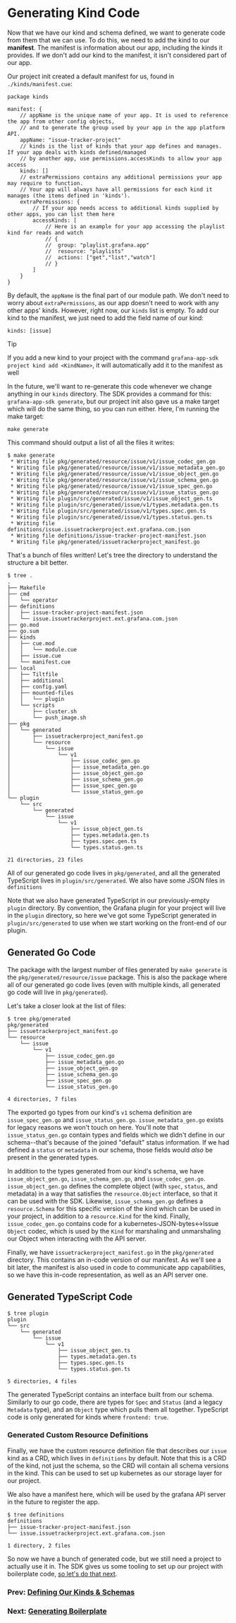 # Generating Kind Code

Now that we have our kind and schema defined, we want to generate code from them that we can use. 
To do this, we need to add the kind to our **manifest**. The manifest is information about our app, 
including the kinds it provides. If we don't add our kind to the manifest, it isn't considered part of our app. 

Our project init created a default manifest for us, found in `./kinds/manifest.cue`:
```cue
package kinds

manifest: {
	// appName is the unique name of your app. It is used to reference the app from other config objects,
	// and to generate the group used by your app in the app platform API.
	appName: "issue-tracker-project"
	// kinds is the list of kinds that your app defines and manages. If your app deals with kinds defined/managed
	// by another app, use permissions.accessKinds to allow your app access
	kinds: []
	// extraPermissions contains any additional permissions your app may require to function.
	// Your app will always have all permissions for each kind it manages (the items defined in 'kinds').
	extraPermissions: {
		// If your app needs access to additional kinds supplied by other apps, you can list them here
		accessKinds: [
			// Here is an example for your app accessing the playlist kind for reads and watch
			// {
			//	group: "playlist.grafana.app"
			//	resource: "playlists"
			//	actions: ["get","list","watch"]
			// }
		]
	}
}
```

By default, the `appName` is the final part of our module path. We don't need to worry about `extraPermissions`, as our app doesn't need to work with any other apps' kinds. 
However, right now, our `kinds` list is empty. To add our kind to the manifest, we just need to add the field name of our kind:
```cue
kinds: [issue]
```

> [!TIP]
> If you add a new kind to your project with the command `grafana-app-sdk project kind add <KindName>`, it will automatically add it to the manifest as well

In the future, we'll want to re-generate this code whenever we change anything in our `kinds` directory. The SDK provides a command for this: `grafana-app-sdk generate`, but our project init also gave us a make target which will do the same thing, so you can run either. Here, I'm running the make target:
```shell
make generate
```
This command should output a list of all the files it writes:
```shell
$ make generate
 * Writing file pkg/generated/resource/issue/v1/issue_codec_gen.go
 * Writing file pkg/generated/resource/issue/v1/issue_metadata_gen.go
 * Writing file pkg/generated/resource/issue/v1/issue_object_gen.go
 * Writing file pkg/generated/resource/issue/v1/issue_schema_gen.go
 * Writing file pkg/generated/resource/issue/v1/issue_spec_gen.go
 * Writing file pkg/generated/resource/issue/v1/issue_status_gen.go
 * Writing file plugin/src/generated/issue/v1/issue_object_gen.ts
 * Writing file plugin/src/generated/issue/v1/types.metadata.gen.ts
 * Writing file plugin/src/generated/issue/v1/types.spec.gen.ts
 * Writing file plugin/src/generated/issue/v1/types.status.gen.ts
 * Writing file definitions/issue.issuetrackerproject.ext.grafana.com.json
 * Writing file definitions/issue-tracker-project-manifest.json
 * Writing file pkg/generated/issuetrackerproject_manifest.go
```
That's a bunch of files written! Let's tree the directory to understand the structure a bit better.
```shell
$ tree .
.
├── Makefile
├── cmd
│   └── operator
├── definitions
│   ├── issue-tracker-project-manifest.json
│   └── issue.issuetrackerproject.ext.grafana.com.json
├── go.mod
├── go.sum
├── kinds
│   ├── cue.mod
│   │   └── module.cue
│   ├── issue.cue
│   └── manifest.cue
├── local
│   ├── Tiltfile
│   ├── additional
│   ├── config.yaml
│   ├── mounted-files
│   │   └── plugin
│   └── scripts
│       ├── cluster.sh
│       └── push_image.sh
├── pkg
│   └── generated
│       ├── issuetrackerproject_manifest.go
│       └── resource
│           └── issue
│               └── v1
│                   ├── issue_codec_gen.go
│                   ├── issue_metadata_gen.go
│                   ├── issue_object_gen.go
│                   ├── issue_schema_gen.go
│                   ├── issue_spec_gen.go
│                   └── issue_status_gen.go
└── plugin
    └── src
        └── generated
            └── issue
                └── v1
                    ├── issue_object_gen.ts
                    ├── types.metadata.gen.ts
                    ├── types.spec.gen.ts
                    └── types.status.gen.ts

21 directories, 23 files
```

All of our generated go code lives in `pkg/generated`, and all the generated TypeScript lives in `plugin/src/generated`. 
We also have some JSON files in `definitions`

Note that we also have generated TypeScript in our previously-empty `plugin` directory. By convention, the Grafana plugin for your project will live in the `plugin` directory, so here we've got some TypeScript generated in `plugin/src/generated` to use when we start working on the front-end of our plugin.

## Generated Go Code

The package with the largest number of files generated by `make generate` is the `pkg/generated/resource/issue` package. 
This is also the package where all of our generated go code lives (even with multiple kinds, all generated go code will live in `pkg/generated`). 

Let's take a closer look at the list of files:
```shell
$ tree pkg/generated
pkg/generated
├── issuetrackerproject_manifest.go
└── resource
    └── issue
        └── v1
            ├── issue_codec_gen.go
            ├── issue_metadata_gen.go
            ├── issue_object_gen.go
            ├── issue_schema_gen.go
            ├── issue_spec_gen.go
            └── issue_status_gen.go

4 directories, 7 files
```

The exported go types from our kind's `v1` schema definition are `issue_spec_gen.go` and `issue_status_gen.go`. 
`issue_metadata_gen.go` exists for legacy reasons we won't touch on here. You'll note that `issue_status_gen.go` contain types and fields which we didn't define in our schema--that's because of the joined "default" status information. 
If we had defined a `status` or `metadata` in our schema, those fields would _also_ be present in the generated types.

In addition to the types generated from our kind's schema, we have `issue_object_gen.go`, `issue_schema_gen.go`, and `issue_codec_gen.go`. 
`issue_object_gen.go` defines the complete object (with `spec`, `status`, and metadata) in a way that satisfies the `resource.Object` interface, so that it can be used with the SDK. 
Likewise, `issue_schema_gen.go` defines a `resource.Schema` for this specific version of the kind which can be used in your project, 
in addition to a `resource.Kind` for the kind. Finally, `issue_codec_gen.go` contains code for a kubernetes-JSON-bytes<->Issue `Object` codec, 
which is used by the `Kind` for marshaling and unmarshaling our Object when interacting with the API server.

Finally, we have `issuetrackerproject_manifest.go` in the `pkg/generated` directory. This contains an in-code version of our manifest. 
As we'll see a bit later, the manifest is also used in code to communicate app capabilities, so we have this in-code representation, 
as well as an API server one.

## Generated TypeScript Code

```shell
$ tree plugin
plugin
└── src
    └── generated
        └── issue
            └── v1
                ├── issue_object_gen.ts
                ├── types.metadata.gen.ts
                ├── types.spec.gen.ts
                └── types.status.gen.ts

5 directories, 4 files
```

The generated TypeScript contains an interface built from our schema. 
Similarly to our go code, there are types for `Spec` and `Status` (and a legacy `Metadata` type), 
and an `Object` type which pulls them all together. TypeScript code is only generated for kinds where `frontend: true`.

### Generated Custom Resource Definitions

Finally, we have the custom resource definition file that describes our `issue` kind as a CRD, which lives in `definitions` by default. 
Note that this is a CRD of the kind, not just the schema, so the CRD will contain all schema versions in the kind. 
This can be used to set up kubernetes as our storage layer for our project.

We also have a manifest here, which will be used by the grafana API server in the future to register the app.

```shell
$ tree definitions
definitions
├── issue-tracker-project-manifest.json
└── issue.issuetrackerproject.ext.grafana.com.json

1 directory, 2 files
```

So now we have a bunch of generated code, but we still need a project to actually use it in. 
The SDK gives us some tooling to set up our project with boilerplate code, [so let's do that next](04-boilerplate.md).

### Prev: [Defining Our Kinds & Schemas](02-defining-our-kinds.md)
### Next: [Generating Boilerplate](04-boilerplate.md)